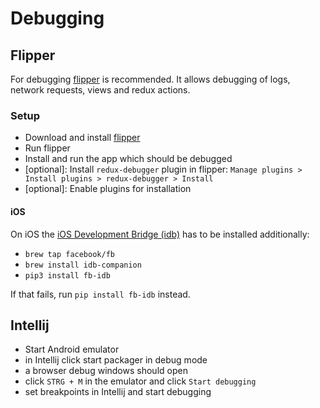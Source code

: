 # Debugging

## Flipper

For debugging [flipper](https://fbflipper.com/) is recommended.
It allows debugging of logs, network requests, views and redux actions.

### Setup

- Download and install [flipper](https://fbflipper.com/)
- Run flipper
- Install and run the app which should be debugged
- \[optional\]: Install `redux-debugger` plugin in flipper:
  `Manage plugins > Install plugins > redux-debugger > Install`
- \[optional\]: Enable plugins for installation

#### iOS

On iOS the [iOS Development Bridge (idb)](https://github.com/facebook/idb#quick-start) has to be installed additionally:

- `brew tap facebook/fb`
- `brew install idb-companion`
- `pip3 install fb-idb`

If that fails, run `pip install fb-idb` instead.

## Intellij

- Start Android emulator
- in Intellij click start packager in debug mode
- a browser debug windows should open
- click `STRG + M` in the emulator and click `Start debugging`
- set breakpoints in Intellij and start debugging
